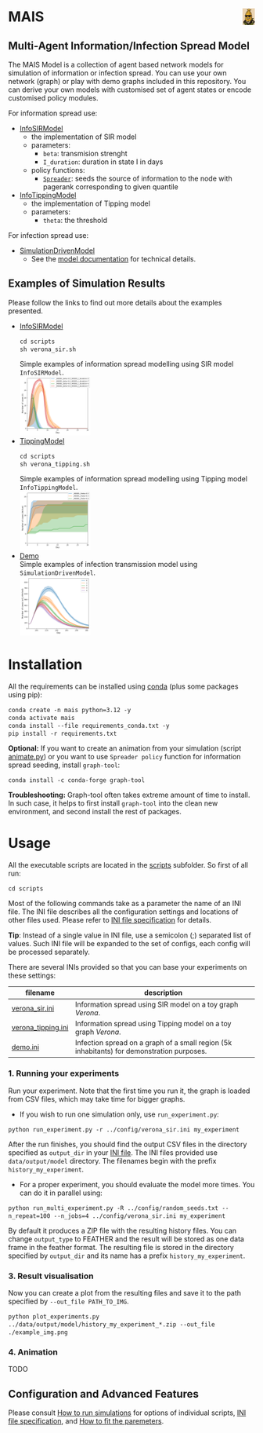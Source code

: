 
# <img src="./doc/fig/mais.png" style="float: right;" width="5%"/> MAIS
## Multi-Agent Information/Infection Spread Model 



<!--- PDF BREAK -->

The MAIS Model is a collection of agent based network models for simulation of information or infection spread. 
You can use your own network (graph) or play with demo graphs included in this repository. You can derive your own models with customised set of agent states or encode customised policy modules.   

For information spread use:
  + [InfoSIRModel](src/models/agent_info_models.py)
    - the implementation of SIR model
    - parameters:
      - `beta`: transmision strenght
      - `I_duration`: duration in state I in days
    - policy functions:
      - [`Spreader`](src/policies/spreader_policy.py): seeds the source of information to the node with pagerank corresponding to given quantile             
  + [InfoTippingModel](src/models/agent_info_models.py)
    - the implementation of Tipping model
    - parameters:
        - `theta`: the threshold
          
 For infection spread use:
   + [SimulationDrivenModel](src/models/agent_based_network_model.py)
      - See the [model documentation](doc/model.md) for technical details.


## Examples of Simulation Results

Please follow the links to find out more details about the examples presented.
+ [InfoSIRModel]() <br>
  ```console
  cd scripts
  sh verona_sir.sh
  ```
  Simple examples of information spread modelling using SIR model `InfoSIRModel`.<br>
  <img src="doc/fig/demo_verona_sir.png" width="30%"/>
+ [TippingModel]() <br>
  ```console
  cd scripts
  sh verona_tipping.sh
  ```
  Simple examples of information spread modelling using Tipping model `InfoTippingModel`.<br>
  <img src="doc/fig/demo_verona_tipping.png" width="30%"/>
+ [Demo](doc/demo.md) <br>
  Simple examples of infection transmission model using `SimulationDrivenModel`.<br>
  <img src="doc/fig/demo_tracing.png" width="30%"/>


# Installation

All the requirements can be installed using [conda](https://docs.conda.io/en/latest/) (plus some packages using pip):

```console
conda create -n mais python=3.12 -y
conda activate mais
conda install --file requirements_conda.txt -y
pip install -r requirements.txt 
```
**Optional:** If you want to create an animation from your simulation (script [animate.py](scripts/animate.py)) or you want to use `Spreader policy` function for information spread seeding, install `graph-tool`: 
```console
conda install -c conda-forge graph-tool
```
**Troubleshooting:** Graph-tool often takes extreme amount of time to install. In such case, it helps to first install `graph-tool` into the clean new environment, and second install the rest of  packages.

<!--For other options and/or more help please refer to the [installation instructions](doc/installation.md).-->

# Usage

All the executable scripts are located in the [scripts](scripts) subfolder. So first of all run:

```console
cd scripts
```

Most of the following commands take as a parameter the name of an INI file. The INI file describes all the configuration
settings and locations of other files used. Please refer to [INI file specification](doc/inifile.md) for details.

**Tip**: Instead of a single value in INI file, use a semicolon (;) separated list of values. 
Such INI file will be expanded to the set of configs, each config will be processed separately.

There are several INIs provided so that you can base your experiments on these settings:

|filename|description|
|---|---|
|[verona_sir.ini](config/verona_sir.ini)| Information spread using SIR model on a toy graph *Verona*.|
|[verona_tipping.ini](config/verona_tipping.ini)| Information spread using Tipping model on a toy graph *Verona*.|
|[demo.ini](config/demo.ini)| Infection spread on a graph of a small region (5k inhabitants) for demonstration purposes.|


### 1. Running your experiments

Run your experiment. Note that the first time you run it, the graph is loaded from CSV files, which may take time for bigger graphs.

+ If you wish to run one simulation only, use `run_experiment.py`:

```console
python run_experiment.py -r ../config/verona_sir.ini my_experiment
```
After the run finishes, you should find the output CSV files  in the directory specified as `output_dir`
in your [INI file](doc/inifile.md#task). The INI files provided use `data/output/model` directory.
The filenames begin with the prefix `history_my_experiment`. 

+ For a proper experiment, you should evaluate the model more times. You can do it in parallel using:

```console
python run_multi_experiment.py -R ../config/random_seeds.txt --n_repeat=100 --n_jobs=4 ../config/verona_sir.ini my_experiment
```

By default it produces a ZIP file with the resulting history files. You can change `output_type` to FEATHER and the result
will be stored as one data frame in the feather format. The resulting file is stored in the directory specified
by `output_dir` and its name has a prefix `history_my_experiment`.

### 3. Result visualisation

Now you can create a plot from the resulting files and save it to the path specified by `--out_file PATH_TO_IMG`.

```console
python plot_experiments.py ../data/output/model/history_my_experiment_*.zip --out_file ./example_img.png
```
### 4. Animation 
 TODO

<!--- PDF BREAK --><!--- PDF BREAK -->

## Configuration and Advanced Features

Please consult [How to run simulations](doc/run.md) for options of individual scripts,
[INI file specification](doc/inifile.md), and [How to fit the paremeters](doc/run.md#6-fitting-your-model).

